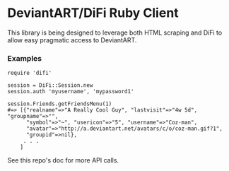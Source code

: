 DeviantART/DiFi Ruby Client
===========================

This library is being designed to leverage both HTML scraping and DiFi to allow
easy pragmatic access to DeviantART.

### Examples

    require 'difi'
    
    session = DiFi::Session.new
    session.auth 'myusername', 'mypassword1'
    
    session.Friends.getFriendsMenu(1)
    #=> [{"realname"=>"A Really Cool Guy", "lastvisit"=>"4w 5d", "groupname"=>"",
          "symbol"=>"~", "usericon"=>"5", "username"=>"Coz-man",
          "avatar"=>"http://a.deviantart.net/avatars/c/o/coz-man.gif?1",
          "groupid"=>nil},
         . . .
        ]

See this repo's doc for more API calls.

